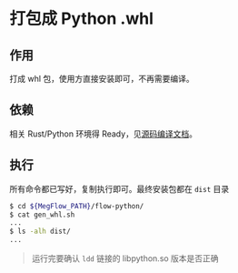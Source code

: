 # 打包成 Python .whl
## 作用
打成 whl 包，使用方直接安装即可，不再需要编译。

## 依赖
相关 Rust/Python 环境得 Ready，见[源码编译文档](how-to-build-from-source.zh.md)。

## 执行
所有命令都已写好，复制执行即可。最终安装包都在 `dist` 目录
```bash
$ cd ${MegFlow_PATH}/flow-python/
$ cat gen_whl.sh
...
$ ls -alh dist/
...
```

> 运行完要确认 `ldd` 链接的 libpython.so 版本是否正确